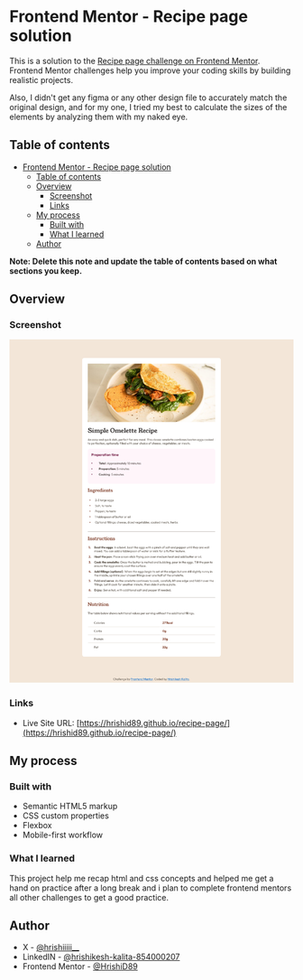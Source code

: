 # Frontend Mentor - Recipe page solution

This is a solution to the [Recipe page challenge on Frontend Mentor](https://www.frontendmentor.io/challenges/recipe-page-KiTsR8QQKm). Frontend Mentor challenges help you improve your coding skills by building realistic projects. 

Also, I didn't get any figma or any other design file to accurately match the original design, and for my one, I tried my best to calculate the sizes of the elements by analyzing them with my naked eye.

## Table of contents

- [Frontend Mentor - Recipe page solution](#frontend-mentor---recipe-page-solution)
  - [Table of contents](#table-of-contents)
  - [Overview](#overview)
    - [Screenshot](#screenshot)
    - [Links](#links)
  - [My process](#my-process)
    - [Built with](#built-with)
    - [What I learned](#what-i-learned)
  - [Author](#author)

**Note: Delete this note and update the table of contents based on what sections you keep.**

## Overview

### Screenshot

![](./assets//images/Screenshot%202024-06-28%20at%2003-20-09%20Simple%20Omelette%20Recipe.png)


### Links

- Live Site URL: [https://hrishid89.github.io/recipe-page/](https://hrishid89.github.io/recipe-page/)

## My process

### Built with

- Semantic HTML5 markup
- CSS custom properties
- Flexbox
- Mobile-first workflow


### What I learned

This project help me recap html and css concepts and helped me get a hand on practice after a long break and i plan to complete frontend mentors all other challenges to get a good practice.


## Author

- X - [@hrishiiiii__](https://x.com/hrishiiiii__)
- LinkedIN - [@hrishikesh-kalita-854000207](https://www.linkedin.com/in/hrishikesh-kalita-854000207/)
- Frontend Mentor - [@HrishiD89](https://www.frontendmentor.io/profile/HrishiD89)

